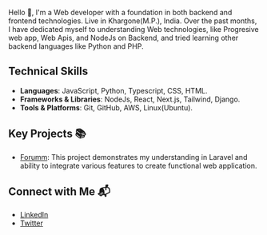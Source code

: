 Hello 👋, I'm a Web developer with a foundation in both backend and frontend technologies. Live in Khargone(M.P.), India. 
Over the past months, I have dedicated myself to understanding Web technologies, like Progresive web app, Web Apis, and NodeJs on Backend, and tried learning other backend languages like Python and PHP.


## Technical Skills 
- **Languages**: JavaScript, Python, Typescript, CSS, HTML.
- **Frameworks & Libraries**: NodeJs, React, Next.js, Tailwind, Django.
- **Tools & Platforms**: Git, GitHub, AWS, Linux(Ubuntu).

## Key Projects 📚
- [Forumm](https://github.com/GajendrasinghDawar/Forumm): This project demonstrates my understanding in Laravel and  ability to integrate various features to create functional web application.

## Connect with Me 📬
- [LinkedIn](https://www.linkedin.com/in/gajendrasinghdawar)
- [Twitter](https://twitter.com/Gajendrsinghdwr)




